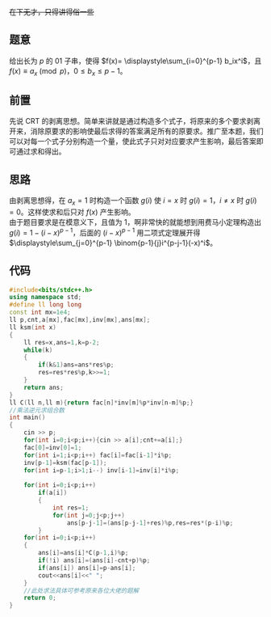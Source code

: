~~在下无才，只得讲得俗一些~~
## 题意
给出长为 $p$ 的 $01$ 子串，使得 $f(x)= \displaystyle\sum_{i=0}^{p-1} b_ix^i$，且 $f(x) \equiv a_x\pmod p$，$0 \leq b_x \leq p-1$。
         
## 前置
先说 CRT 的剥离思想。简单来讲就是通过构造多个式子，将原来的多个要求剥离开来，消除原要求的影响使最后求得的答案满足所有的原要求。推广至本题，我们可以对每一个式子分别构造一个量，使此式子只对对应要求产生影响，最后答案即可通过求和得出。

## 思路
由剥离思想得，在 $a_x = 1$ 时构造一个函数 $g(i)$ 使 $i = x$ 时 $g(i) = 1$，$i \not = x$ 时 $g(i)=0$。这样使求和后只对 $f(x)$ 产生影响。      
由于题目要求是在模意义下，且值为 $1$，啊非常快的就能想到用费马小定理构造出 $g(i) = 1 - (i-x)^{p-1}$，后面的 $(i-x)^{p-1}$ 用二项式定理展开得 $\displaystyle\sum_{j=0}^{p-1} \binom{p-1}{j}i^{p-j-1}(-x)^i$。   

## 代码
```cpp
#include<bits/stdc++.h>
using namespace std;
#define ll long long
const int mx=1e4;
ll p,cnt,a[mx],fac[mx],inv[mx],ans[mx];
ll ksm(int x)
{
	ll res=x,ans=1,k=p-2;
	while(k)
	{
		if(k&1)ans=ans*res%p;
		res=res*res%p,k>>=1;
	}
	return ans;
}
ll C(ll n,ll m){return fac[n]*inv[m]%p*inv[n-m]%p;}
//乘法逆元求组合数 
int main()
{
	cin >> p;
	for(int i=0;i<p;i++){cin >> a[i];cnt+=a[i];}
	fac[0]=inv[0]=1;
	for(int i=1;i<p;i++) fac[i]=fac[i-1]*i%p;
	inv[p-1]=ksm(fac[p-1]);
	for(int i=p-1;i>1;i--) inv[i-1]=inv[i]*i%p;
	 
	for(int i=0;i<p;i++)
		if(a[i])
		{
			int res=1;
			for(int j=0;j<p;j++)
				ans[p-j-1]=(ans[p-j-1]+res)%p,res=res*(p-i)%p;
		}
	for(int i=0;i<p;i++)
	{
		ans[i]=ans[i]*C(p-1,i)%p;
		if(!i) ans[i]=(ans[i]-cnt+p)%p;
		if(ans[i]) ans[i]=p-ans[i];
		cout<<ans[i]<<" ";
	}
   	//此处求法具体可参考原来各位大佬的题解
	return 0;
}
```